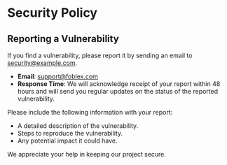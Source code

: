 # Security Policy

## Reporting a Vulnerability

If you find a vulnerability, please report it by sending an email to security@example.com. 

- **Email**: support@foblex.com
- **Response Time**: We will acknowledge receipt of your report within 48 hours and will send you regular updates on the status of the reported vulnerability.

Please include the following information with your report:
- A detailed description of the vulnerability.
- Steps to reproduce the vulnerability.
- Any potential impact it could have.

We appreciate your help in keeping our project secure.
